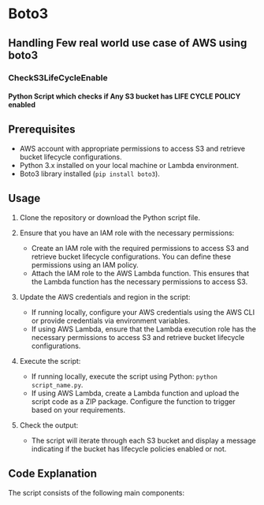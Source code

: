 # Boto3
## Handling Few real world use case of AWS using boto3

### CheckS3LifeCycleEnable
#### Python Script which checks if Any S3 bucket has LIFE CYCLE POLICY enabled
## Prerequisites

- AWS account with appropriate permissions to access S3 and retrieve bucket lifecycle configurations.
- Python 3.x installed on your local machine or Lambda environment.
- Boto3 library installed (`pip install boto3`).

## Usage

1. Clone the repository or download the Python script file.

2. Ensure that you have an IAM role with the necessary permissions:
   - Create an IAM role with the required permissions to access S3 and retrieve bucket lifecycle configurations. You can define these permissions using an IAM policy.
   - Attach the IAM role to the AWS Lambda function. This ensures that the Lambda function has the necessary permissions to access S3.

3. Update the AWS credentials and region in the script:
   - If running locally, configure your AWS credentials using the AWS CLI or provide credentials via environment variables.
   - If using AWS Lambda, ensure that the Lambda execution role has the necessary permissions to access S3 and retrieve bucket lifecycle configurations.

4. Execute the script:
   - If running locally, execute the script using Python: `python script_name.py`.
   - If using AWS Lambda, create a Lambda function and upload the script code as a ZIP package. Configure the function to trigger based on your requirements.

5. Check the output:
   - The script will iterate through each S3 bucket and display a message indicating if the bucket has lifecycle policies enabled or not.

## Code Explanation

The script consists of the following main components:
